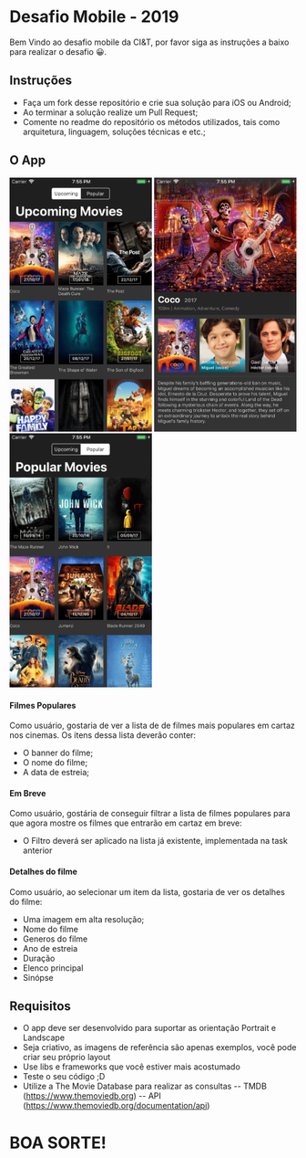 # Desafio Mobile - 2019

Bem Vindo ao desafio mobile da CI&T, por favor siga as instruções a baixo para realizar o desafio 😀.

## Instruções

- Faça um fork desse repositório e crie sua solução para iOS ou Android;
- Ao terminar a solução realize um Pull Request;
- Comente no readme do repositório os métodos utilizados, tais como arquitetura, linguagem, soluções técnicas e etc.;

## O App

<img src="screenshots/ss01.png?raw=true" width="250"> <img src="screenshots/ss02.png?raw=true" width="250"> <img src="screenshots/ss03.png?raw=true" width="250">

#### Filmes Populares

Como usuário, gostaria de ver a lista de de filmes mais populares em cartaz nos cinemas. Os itens dessa lista deverão conter:
 - O banner do filme;
 - O nome do filme;
 - A data de estreia;

#### Em Breve

Como usuário, gostária de conseguir filtrar a lista de filmes populares para que agora mostre os filmes que entrarão em cartaz em breve:
 - O Filtro deverá ser aplicado na lista já existente, implementada na task anterior

#### Detalhes do filme

Como usuário, ao selecionar um item da lista, gostaria de ver os detalhes do filme:
 - Uma imagem em alta resolução;
 - Nome do filme
 - Generos do filme
 - Ano de estreia
 - Duração
 - Elenco principal 
 - Sinópse
 
## Requisitos
 - O app deve ser desenvolvido para suportar as orientação Portrait e Landscape
 - Seja criativo, as imagens de referência são apenas exemplos, você pode criar seu próprio layout
 - Use libs e frameworks que você estiver mais acostumado
 - Teste o seu código ;D
 - Utilize a The Movie Database para realizar as consultas 
 -- TMDB (https://www.themoviedb.org)
 -- API (https://www.themoviedb.org/documentation/api)
 
# BOA SORTE!
 
 